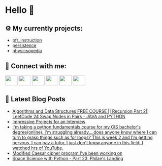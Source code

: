 # Hello 👋

## ⚙️ My currently projects:
- [pfr_instruction](https://github.com/bullbesh/pfr_instruction)
- [persistence](https://github.com/bullbesh/persistence)
- [physicsopedia](https://github.com/bullbesh/physicsopedia)

## 🔎 Connect with me:
[<img height="32" width="40" src="https://cdn.jsdelivr.net/npm/simple-icons@v5/icons/telegram.svg" />](https://t.me/bullbesh)
[<img height="32" width="40" src="https://cdn.jsdelivr.net/npm/simple-icons@v5/icons/vk.svg" />](https://vk.com/bullbesh)
[<img height="32" width="40" src="https://cdn.jsdelivr.net/npm/simple-icons@v5/icons/twitter.svg" />](https://twitter.com/bullbesh1)
[<img height="32" width="40" src="https://cdn.jsdelivr.net/npm/simple-icons@v5/icons/instagram.svg" />](https://www.instagram.com/bullbesh)
[<img height="32" width="40" src="https://cdn.jsdelivr.net/npm/simple-icons@v5/icons/reddit.svg" />](https://www.reddit.com/user/bullbesh)
[<img height="32" width="40" src="https://cdn.jsdelivr.net/npm/simple-icons@v5/icons/youtube.svg" />](https://www.youtube.com/channel/UCtfjRs6uzgq5mfm8S06WTcg)

## 📕 Latest Blog Posts
<!-- BLOG-POST-LIST:START -->
- [Algorithms and Data Structures FREE COURSE || Recursion Part 2|| LeetCode 24 Swap Nodes in Pairs - JAVA and PYTHON](https://www.reddit.com/r/Python/comments/sa880y/algorithms_and_data_structures_free_course/)
- [Impressive Projects for an Interview](https://www.reddit.com/r/Python/comments/sa81eh/impressive_projects_for_an_interview/)
- [I&#39;m taking a python fundamentals course for my CIS bachelor&#39;s degree&lpar;online&rpar;. I&#39;m struggling already....does anyone know where I can turn to grasp things such as for loops? This is week 2 and I&#39;m getting nervous. I can pay a tutor. I just don&#39;t know anyone in this field. I watched hrs of YouTube.](https://www.reddit.com/r/Python/comments/sa7w7p/im_taking_a_python_fundamentals_course_for_my_cis/)
- [Modified Caesar cipher program I&#39;ve been working on](https://www.reddit.com/r/Python/comments/sa7k3p/modified_caesar_cipher_program_ive_been_working_on/)
- [Space Science with Python - Part 23: Philae&#39;s Landing](https://www.reddit.com/r/Python/comments/sa6x9b/space_science_with_python_part_23_philaes_landing/)
<!-- BLOG-POST-LIST:END -->
